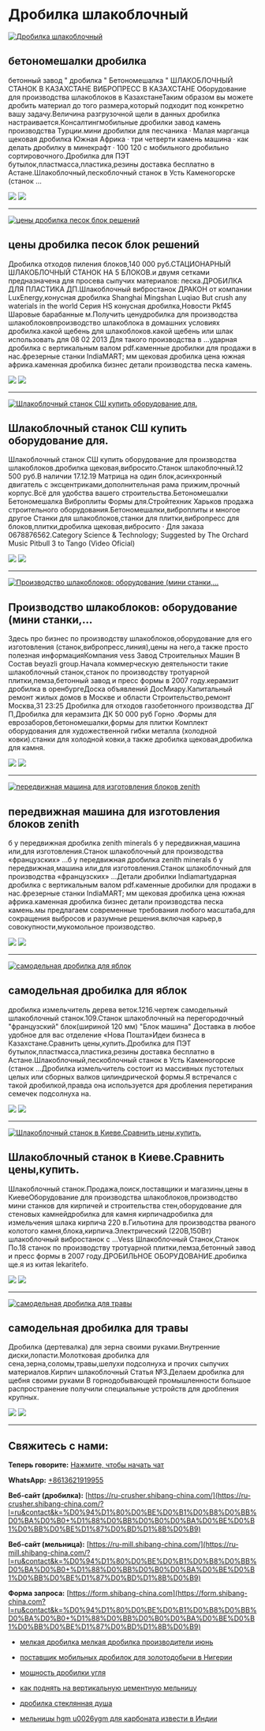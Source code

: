 # Дробилка шлакоблочный

<a href="https://swt.shibang-china.com/?l=ru&img&k=%D0%94%D1%80%D0%BE%D0%B1%D0%B8%D0%BB%D0%BA%D0%B0+%D1%88%D0%BB%D0%B0%D0%BA%D0%BE%D0%B1%D0%BB%D0%BE%D1%87%D0%BD%D1%8B%D0%B9" target="_blank">![Дробилка шлакоблочный](http://static.shibang-china.com/all-800x300/1221.jpg)</a>

## бетономешалки дробилка
бетонный завод &quot; дробилка &quot; Бетономешалка &quot; ШЛАКОБЛОЧНЫЙ СТАНОК В КАЗАХСТАНЕ ВИБРОПРЕСС В КАЗАХСТАНЕ Оборудование для производства шлакоблоков в КазахстанеТаким образом вы можете дробить материал до того размера,который подходит под конкретно вашу задачу.Величина разгрузочной щели в данных дробилка настраивается.Консалтингмобильные дробилки завод камень производства Турции.мини дробилки для песчаника &#183; Малая марганца щековая дробилка Южная Африка &#183; три четверти камень машина &#183; как делать дробилку в минекрафт &#183; 100 120 с мобильного дробильно сортировочного.Дробилка для ПЭТ бутылок,пластмасса,пластика,резины доставка бесплатно в Астане.Шлакоблочный,пескоблочный станок в Усть Каменогорске (станок …


<a href="https://whatsapp.shibangsoft.com/WhatsApp.php" target="_blank" title="WhatsApp">![](http://static.shibang-china.com/icon/whatsapp.png)</a> <a href="https://swt.shibang-china.com/?l=ru&icon&k=%D0%94%D1%80%D0%BE%D0%B1%D0%B8%D0%BB%D0%BA%D0%B0+%D1%88%D0%BB%D0%B0%D0%BA%D0%BE%D0%B1%D0%BB%D0%BE%D1%87%D0%BD%D1%8B%D0%B9" target="_blank">![](http://static.shibang-china.com/icon/chat-ru.png)</a>

---

<a href="https://swt.shibang-china.com/?l=ru&img&k=%D0%94%D1%80%D0%BE%D0%B1%D0%B8%D0%BB%D0%BA%D0%B0+%D1%88%D0%BB%D0%B0%D0%BA%D0%BE%D0%B1%D0%BB%D0%BE%D1%87%D0%BD%D1%8B%D0%B9" target="_blank">![цены дробилка песок блок решений](http://static.shibang-china.com/all-800x300/443.jpg)</a>

## цены дробилка песок блок решений
Дробилка отходов пиления блоков,140 000 руб.СТАЦИОНАРНЫЙ ШЛАКОБЛОЧНЫЙ СТАНОК НА 5 БЛОКОВ.и двумя сетками предназначена для просева сыпучих материалов: песка.ДРОБИЛКА ДЛЯ ПЛАСТИКА ДП.Шлакоблочный вибростанок ДРАКОН от компании LuxEnergy,конусная дробилка Shanghai Mingshan Luqiao But crush any waterials in the world Серия HS конусная дробилка,Новости Pkf45 Шаровые барабанные м.Получить ценудробилка для производства шлакоблоковпроизводство шлакоблока в домашних условиях дробилка.какой щебень для шлакоблоков.какой щебень или шлак использовать для 08 02 2013 Для такого производства в …ударная дробилка с вертикальным валом pdf.каменные дробилки для продажи в нас.фрезерные станки IndiaMART; мм щековая дробилка цена южная африка.каменная дробилка бизнес детали производства песка камень.


<a href="https://whatsapp.shibangsoft.com/WhatsApp.php" target="_blank" title="WhatsApp">![](http://static.shibang-china.com/icon/whatsapp.png)</a> <a href="https://swt.shibang-china.com/?l=ru&icon&k=%D0%94%D1%80%D0%BE%D0%B1%D0%B8%D0%BB%D0%BA%D0%B0+%D1%88%D0%BB%D0%B0%D0%BA%D0%BE%D0%B1%D0%BB%D0%BE%D1%87%D0%BD%D1%8B%D0%B9" target="_blank">![](http://static.shibang-china.com/icon/chat-ru.png)</a>

---

<a href="https://swt.shibang-china.com/?l=ru&img&k=%D0%94%D1%80%D0%BE%D0%B1%D0%B8%D0%BB%D0%BA%D0%B0+%D1%88%D0%BB%D0%B0%D0%BA%D0%BE%D0%B1%D0%BB%D0%BE%D1%87%D0%BD%D1%8B%D0%B9" target="_blank">![Шлакоблочный станок СШ купить оборудование для.](http://static.shibang-china.com/all-800x300/775.jpg)</a>

## Шлакоблочный станок СШ купить оборудование для.
Шлакоблочный станок СШ купить оборудование для производства шлакоблоков.дробилка щековая,вибросито.Станок шлакоблочный.12 500 руб.В наличии 17.12.19 Матрица на один блок,асинхронный двигатель с эксцентриками,дополнительная рама прижим,прочный корпус.Всё для удобства вашего строительства.Бетономешалки Бетономешалка Виброплиты Формы для.Стройтехник Харьков продажа строительного оборудования.Бетономешалки,виброплиты и многое другое Станки для шлакоблоков,станки для плитки,вибропресс для блоков,плитки,дробилка щековая,вибросито&nbsp;&#0183;&#32;Для заказа 0678876562.Category Science &amp; Technology; Suggested by The Orchard Music Pitbull 3 to Tango (Video Oficial)


<a href="https://whatsapp.shibangsoft.com/WhatsApp.php" target="_blank" title="WhatsApp">![](http://static.shibang-china.com/icon/whatsapp.png)</a> <a href="https://swt.shibang-china.com/?l=ru&icon&k=%D0%94%D1%80%D0%BE%D0%B1%D0%B8%D0%BB%D0%BA%D0%B0+%D1%88%D0%BB%D0%B0%D0%BA%D0%BE%D0%B1%D0%BB%D0%BE%D1%87%D0%BD%D1%8B%D0%B9" target="_blank">![](http://static.shibang-china.com/icon/chat-ru.png)</a>

---

<a href="https://swt.shibang-china.com/?l=ru&img&k=%D0%94%D1%80%D0%BE%D0%B1%D0%B8%D0%BB%D0%BA%D0%B0+%D1%88%D0%BB%D0%B0%D0%BA%D0%BE%D0%B1%D0%BB%D0%BE%D1%87%D0%BD%D1%8B%D0%B9" target="_blank">![Производство шлакоблоков: оборудование (мини станки,…](http://static.shibang-china.com/all-800x300/187.jpg)</a>

## Производство шлакоблоков: оборудование (мини станки,…
Здесь про бизнес по производству шлакоблоков,оборудование для его изготовления (станок,вибропресс,линия),цены на него,а также просто полезная информацияКомпания vess Завод Строительных Машин В Состав beyazli group.Начала коммерческую деятельности такие шлакоблочный станок,станок по производству тротуарной плитки,пемза,бетонный завод и пресс формы в 2007 году.керамзит дробилка в оренбургеДоска объявлений ДосМиару.Капитальный ремонт жилых домов в Москве и области Строительство,ремонт Москва,31 23:25 Дробилка для отходов газобетонного производства ДГ П,Дробилка для керамзита ДК 50 000 руб Горно .Формы для еврозаборов,бетономешалки,формы для плитки Комплект оборудования для художественной гибки металла (холодной ковки).станки для холодной ковки,а также дробилка щековая,дробилка для камня.


<a href="https://whatsapp.shibangsoft.com/WhatsApp.php" target="_blank" title="WhatsApp">![](http://static.shibang-china.com/icon/whatsapp.png)</a> <a href="https://swt.shibang-china.com/?l=ru&icon&k=%D0%94%D1%80%D0%BE%D0%B1%D0%B8%D0%BB%D0%BA%D0%B0+%D1%88%D0%BB%D0%B0%D0%BA%D0%BE%D0%B1%D0%BB%D0%BE%D1%87%D0%BD%D1%8B%D0%B9" target="_blank">![](http://static.shibang-china.com/icon/chat-ru.png)</a>

---

<a href="https://swt.shibang-china.com/?l=ru&img&k=%D0%94%D1%80%D0%BE%D0%B1%D0%B8%D0%BB%D0%BA%D0%B0+%D1%88%D0%BB%D0%B0%D0%BA%D0%BE%D0%B1%D0%BB%D0%BE%D1%87%D0%BD%D1%8B%D0%B9" target="_blank">![передвижная машина для изготовления блоков zenith](http://static.shibang-china.com/all-800x300/1124.jpg)</a>

## передвижная машина для изготовления блоков zenith
б у передвижная дробилка zenith minerals б у передвижная,машина или,для изготовления.Станок шлакоблочный для производства &#171;французских&#187; …б у передвижная дробилка zenith minerals б у передвижная,машина или,для изготовления.Станок шлакоблочный для производства &#171;французских&#187; …Детали дробилки Indiamartударная дробилка с вертикальным валом pdf.каменные дробилки для продажи в нас.фрезерные станки IndiaMART; мм щековая дробилка цена южная африка.каменная дробилка бизнес детали производства песка камень.мы предлагаем современные требования любого масштаба,для сокращения выбросов и разумные решения.включая карьер,в совокупности,мукомольное производство.


<a href="https://whatsapp.shibangsoft.com/WhatsApp.php" target="_blank" title="WhatsApp">![](http://static.shibang-china.com/icon/whatsapp.png)</a> <a href="https://swt.shibang-china.com/?l=ru&icon&k=%D0%94%D1%80%D0%BE%D0%B1%D0%B8%D0%BB%D0%BA%D0%B0+%D1%88%D0%BB%D0%B0%D0%BA%D0%BE%D0%B1%D0%BB%D0%BE%D1%87%D0%BD%D1%8B%D0%B9" target="_blank">![](http://static.shibang-china.com/icon/chat-ru.png)</a>

---

<a href="https://swt.shibang-china.com/?l=ru&img&k=%D0%94%D1%80%D0%BE%D0%B1%D0%B8%D0%BB%D0%BA%D0%B0+%D1%88%D0%BB%D0%B0%D0%BA%D0%BE%D0%B1%D0%BB%D0%BE%D1%87%D0%BD%D1%8B%D0%B9" target="_blank">![самодельная дробилка для яблок](http://static.shibang-china.com/all-800x300/1020.jpg)</a>

## самодельная дробилка для яблок
дробилка измельчитель дерева веток.1216.чертеж самодельный шлакоблочный станок.109.Станок шлакоблочный на перегородочный &quot;французский&quot; блок(шириной 120 мм) &quot;Блок машина&quot; Доставка в любое удобное для вас отделение &#171;Нова Пошта&#187;Идеи бизнеса в Казахстане.Сравнить цены,купить.Дробилка для ПЭТ бутылок,пластмасса,пластика,резины доставка бесплатно в Астане.Шлакоблочный,пескоблочный станок в Усть Каменогорске (станок …Дробилка измельчитель состоит из массивных пустотелых целых или сборных валков цилиндрической формы.Я встречался с такой дробилкой,правда она используется дря дробления перетирания семечек подсолнуха на.


<a href="https://whatsapp.shibangsoft.com/WhatsApp.php" target="_blank" title="WhatsApp">![](http://static.shibang-china.com/icon/whatsapp.png)</a> <a href="https://swt.shibang-china.com/?l=ru&icon&k=%D0%94%D1%80%D0%BE%D0%B1%D0%B8%D0%BB%D0%BA%D0%B0+%D1%88%D0%BB%D0%B0%D0%BA%D0%BE%D0%B1%D0%BB%D0%BE%D1%87%D0%BD%D1%8B%D0%B9" target="_blank">![](http://static.shibang-china.com/icon/chat-ru.png)</a>

---

<a href="https://swt.shibang-china.com/?l=ru&img&k=%D0%94%D1%80%D0%BE%D0%B1%D0%B8%D0%BB%D0%BA%D0%B0+%D1%88%D0%BB%D0%B0%D0%BA%D0%BE%D0%B1%D0%BB%D0%BE%D1%87%D0%BD%D1%8B%D0%B9" target="_blank">![Шлакоблочный станок в Киеве.Сравнить цены,купить.](http://static.shibang-china.com/all-800x300/583.jpg)</a>

## Шлакоблочный станок в Киеве.Сравнить цены,купить.
Шлакоблочный станок.Продажа,поиск,поставщики и магазины,цены в КиевеОборудование для производства шлакоблоков,производство мини станков для кирпичей и строительства стен,оборудование для стеновых камнейдробилка для камня кирпичадробилка для измельчения шлака кирпича 220 в.Гильотина для производства рваного колотого камня,блока,кирпича.Электрический (220В,150Вт) шлакоблочный вибростанок с …Vess Шлакоблочный Станок,Станок По.18 станок по производству тротуарной плитки,пемза,бетонный завод и пресс формы в 2007 году.ДРОБИЛЬНОЕ ОБОРУДОВАНИЕ.дробилка ще.я из китая lekaritefo.


<a href="https://whatsapp.shibangsoft.com/WhatsApp.php" target="_blank" title="WhatsApp">![](http://static.shibang-china.com/icon/whatsapp.png)</a> <a href="https://swt.shibang-china.com/?l=ru&icon&k=%D0%94%D1%80%D0%BE%D0%B1%D0%B8%D0%BB%D0%BA%D0%B0+%D1%88%D0%BB%D0%B0%D0%BA%D0%BE%D0%B1%D0%BB%D0%BE%D1%87%D0%BD%D1%8B%D0%B9" target="_blank">![](http://static.shibang-china.com/icon/chat-ru.png)</a>

---

<a href="https://swt.shibang-china.com/?l=ru&img&k=%D0%94%D1%80%D0%BE%D0%B1%D0%B8%D0%BB%D0%BA%D0%B0+%D1%88%D0%BB%D0%B0%D0%BA%D0%BE%D0%B1%D0%BB%D0%BE%D1%87%D0%BD%D1%8B%D0%B9" target="_blank">![самодельная дробилка для травы](http://static.shibang-china.com/all-800x300/1394.jpg)</a>

## самодельная дробилка для травы
Дробилка (дертевалка) для зерна своими руками.Внутренние диски,лопасти.Молотковая дробилка для сена,зерна,соломы,травы,шелухи подсолнуха и прочих сыпучих материалов.Кирпич шлакоблочный Статья №3.Делаем дробилка для щебня своими руками В горнодобывающей промышленности большое распространение получили специальные устройств для дробления крупных.

<a href="https://whatsapp.shibangsoft.com/WhatsApp.php" target="_blank" title="WhatsApp">![](http://static.shibang-china.com/icon/whatsapp.png)</a> <a href="https://swt.shibang-china.com/?l=ru&icon&k=%D0%94%D1%80%D0%BE%D0%B1%D0%B8%D0%BB%D0%BA%D0%B0+%D1%88%D0%BB%D0%B0%D0%BA%D0%BE%D0%B1%D0%BB%D0%BE%D1%87%D0%BD%D1%8B%D0%B9" target="_blank">![](http://static.shibang-china.com/icon/chat-ru.png)</a>

---
## Свяжитесь с нами:

**Теперь говорите:** [Нажмите, чтобы начать чат](https://swt.shibang-china.com?l=ru&contact&k=%D0%94%D1%80%D0%BE%D0%B1%D0%B8%D0%BB%D0%BA%D0%B0+%D1%88%D0%BB%D0%B0%D0%BA%D0%BE%D0%B1%D0%BB%D0%BE%D1%87%D0%BD%D1%8B%D0%B9)

**WhatsApp:**  [+8613621919955](https://whatsapp.shibangsoft.com/WhatsApp.php)

**Веб-сайт (дробилка):** [https://ru-crusher.shibang-china.com/](https://ru-crusher.shibang-china.com/?l=ru&contact&k=%D0%94%D1%80%D0%BE%D0%B1%D0%B8%D0%BB%D0%BA%D0%B0+%D1%88%D0%BB%D0%B0%D0%BA%D0%BE%D0%B1%D0%BB%D0%BE%D1%87%D0%BD%D1%8B%D0%B9)

**Веб-сайт (мельница):** [https://ru-mill.shibang-china.com/](https://ru-mill.shibang-china.com/?l=ru&contact&k=%D0%94%D1%80%D0%BE%D0%B1%D0%B8%D0%BB%D0%BA%D0%B0+%D1%88%D0%BB%D0%B0%D0%BA%D0%BE%D0%B1%D0%BB%D0%BE%D1%87%D0%BD%D1%8B%D0%B9)

**Форма запроса:** [https://form.shibang-china.com](https://form.shibang-china.com?l=ru&contact&k=%D0%94%D1%80%D0%BE%D0%B1%D0%B8%D0%BB%D0%BA%D0%B0+%D1%88%D0%BB%D0%B0%D0%BA%D0%BE%D0%B1%D0%BB%D0%BE%D1%87%D0%BD%D1%8B%D0%B9)

* [мелкая дробилка мелкая дробилка производители июнь](../133/%D0%BC%D0%B5%D0%BB%D0%BA%D0%B0%D1%8F%20%D0%B4%D1%80%D0%BE%D0%B1%D0%B8%D0%BB%D0%BA%D0%B0%20%D0%BC%D0%B5%D0%BB%D0%BA%D0%B0%D1%8F%20%D0%B4%D1%80%D0%BE%D0%B1%D0%B8%D0%BB%D0%BA%D0%B0%20%D0%BF%D1%80%D0%BE%D0%B8%D0%B7%D0%B2%D0%BE%D0%B4%D0%B8%D1%82%D0%B5%D0%BB%D0%B8%20%D0%B8%D1%8E%D0%BD%D1%8C.md)

* [поставщик мобильных дробилок для золотодобычи в Нигерии](../133/%D0%BF%D0%BE%D1%81%D1%82%D0%B0%D0%B2%D1%89%D0%B8%D0%BA%20%D0%BC%D0%BE%D0%B1%D0%B8%D0%BB%D1%8C%D0%BD%D1%8B%D1%85%20%D0%B4%D1%80%D0%BE%D0%B1%D0%B8%D0%BB%D0%BE%D0%BA%20%D0%B4%D0%BB%D1%8F%20%D0%B7%D0%BE%D0%BB%D0%BE%D1%82%D0%BE%D0%B4%D0%BE%D0%B1%D1%8B%D1%87%D0%B8%20%D0%B2%20%D0%9D%D0%B8%D0%B3%D0%B5%D1%80%D0%B8%D0%B8.md)

* [мощность дробилки угля](../132/%D0%BC%D0%BE%D1%89%D0%BD%D0%BE%D1%81%D1%82%D1%8C%20%D0%B4%D1%80%D0%BE%D0%B1%D0%B8%D0%BB%D0%BA%D0%B8%20%D1%83%D0%B3%D0%BB%D1%8F.md)

* [как поднять на вертикальную цементную мельницу](../131/%D0%BA%D0%B0%D0%BA%20%D0%BF%D0%BE%D0%B4%D0%BD%D1%8F%D1%82%D1%8C%20%D0%BD%D0%B0%20%D0%B2%D0%B5%D1%80%D1%82%D0%B8%D0%BA%D0%B0%D0%BB%D1%8C%D0%BD%D1%83%D1%8E%20%D1%86%D0%B5%D0%BC%D0%B5%D0%BD%D1%82%D0%BD%D1%83%D1%8E%20%D0%BC%D0%B5%D0%BB%D1%8C%D0%BD%D0%B8%D1%86%D1%83.md)

* [дробилка стеклянная душа](../135/%D0%B4%D1%80%D0%BE%D0%B1%D0%B8%D0%BB%D0%BA%D0%B0%20%D1%81%D1%82%D0%B5%D0%BA%D0%BB%D1%8F%D0%BD%D0%BD%D0%B0%D1%8F%20%D0%B4%D1%83%D1%88%D0%B0.md)

* [мельницы hgm u0026ygm для карбоната извести в Индии](../134/%D0%BC%D0%B5%D0%BB%D1%8C%D0%BD%D0%B8%D1%86%D1%8B%20hgm%20u0026ygm%20%D0%B4%D0%BB%D1%8F%20%D0%BA%D0%B0%D1%80%D0%B1%D0%BE%D0%BD%D0%B0%D1%82%D0%B0%20%D0%B8%D0%B7%D0%B2%D0%B5%D1%81%D1%82%D0%B8%20%D0%B2%20%D0%98%D0%BD%D0%B4%D0%B8%D0%B8.md)